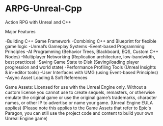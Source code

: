 # ARPG-Unreal-Cpp
 Action RPG with Unreal and C++
 
 Major Features

-Building C++ Game Framework
-Combining C++ and Blueprint for flexible game logic
-Unreal’s Gameplay Systems
-Event-based Programming Principles
-AI Programming (Behavior Trees, Blackboard, EQS, Custom C++ Nodes)
-Multiplayer Networking (Replication architecture, low-bandwidth, best practices)
-Saving Game State to Disk (Saving/loading player progression and world state)
-Performance Profiling Tools (Unreal Insights & in-editor tools)
-User Interfaces with UMG (using Event-based Principles)
-Async Asset Loading & Soft References

 Game Assets: Licensed for use with the Unreal Engine only. Without a custom license you cannot use to create sequels, remasters, or otherwise emulate the original game or use the original game’s trademarks, character names, or other IP to advertise or name your game. (Unreal Engine EULA applies) (Please note this applies to the Game Assets that refer to Epic's Paragon, you can still use the project code and content to build your own Unreal Engine game)
